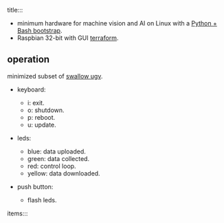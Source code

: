 title:::

- minimum hardware for machine vision and AI on Linux with a [Python + Bash bootstrap](https://github.com/kamangir/bluer-sbc).
- Raspbian 32-bit with GUI [terraform](https://github.com/kamangir/bluer-ai/blob/main/bluer_ai/docs/install/RPi.md).

## operation

minimized subset of [swallow ugv](https://github.com/kamangir/bluer-ugv/blob/main/bluer_ugv/docs/swallow/digital/design/operation.md).

- keyboard:
    - i: exit.
    - o: shutdown.
    - p: reboot.
    - u: update.

- leds:
    - blue: data uploaded.
    - green: data collected.
    - red: control loop.
    - yellow: data downloaded.

- push button:
    - flash leds.

items:::
